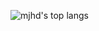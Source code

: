 ![mjhd's top langs](https://github-readme-stats.vercel.app/api/top-langs/?username=mj-hd&layout=compact)
